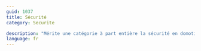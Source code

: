 ```yaml
---
guid: 1037
title: Sécurité
category: Securite

description: "Mérite une catégorie à part entière la sécurité en domotique est de loin la plus utilisée avec en premier lieu les systèmes d’alarmes et de vidéosurveillance"
language: fr
---
```

